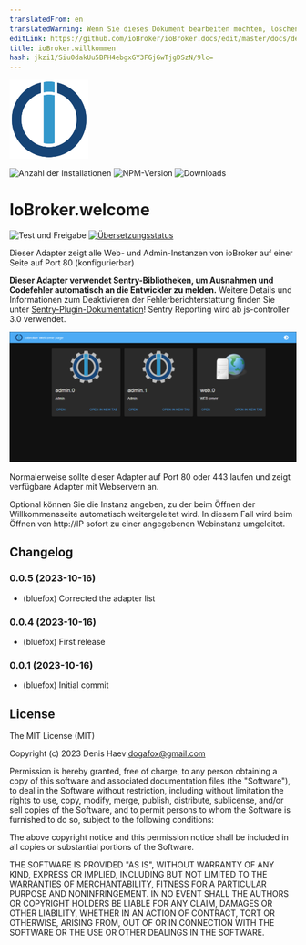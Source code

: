 ```yaml
---
translatedFrom: en
translatedWarning: Wenn Sie dieses Dokument bearbeiten möchten, löschen Sie bitte das Feld "translationsFrom". Andernfalls wird dieses Dokument automatisch erneut übersetzt
editLink: https://github.com/ioBroker/ioBroker.docs/edit/master/docs/de/adapterref/iobroker.welcome/README.md
title: ioBroker.willkommen
hash: jkzi1/Siu0dakUu5BPH4ebgxGY3FGjGwTjgDSzN/9lc=
---
```

![Logo](../../../en/adapterref/iobroker.welcome/admin/welcome.png)

![Anzahl der Installationen](http://iobroker.live/badges/web-stable.svg)
![NPM-Version](http://img.shields.io/npm/v/iobroker.welcome.svg)
![Downloads](https://img.shields.io/npm/dm/iobroker.welcome.svg)

# IoBroker.welcome
![Test und Freigabe](https://github.com/ioBroker/ioBroker.welcome/workflows/Test%20and%20Release/badge.svg) [![Übersetzungsstatus](https://weblate.iobroker.net/widgets/adapters/-/web/svg-badge.svg)](https://weblate.iobroker.net/engage/adapters/?utm_source=widget)

Dieser Adapter zeigt alle Web- und Admin-Instanzen von ioBroker auf einer Seite auf Port 80 (konfigurierbar)

**Dieser Adapter verwendet Sentry-Bibliotheken, um Ausnahmen und Codefehler automatisch an die Entwickler zu melden.** Weitere Details und Informationen zum Deaktivieren der Fehlerberichterstattung finden Sie unter [Sentry-Plugin-Dokumentation](https://github.com/ioBroker/plugin-sentry#plugin-sentry)! Sentry Reporting wird ab js-controller 3.0 verwendet.

![Willkommen](../../../en/adapterref/iobroker.welcome/img/screen.png)

Normalerweise sollte dieser Adapter auf Port 80 oder 443 laufen und zeigt verfügbare Adapter mit Webservern an.

Optional können Sie die Instanz angeben, zu der beim Öffnen der Willkommensseite automatisch weitergeleitet wird.
In diesem Fall wird beim Öffnen von http://IP sofort zu einer angegebenen Webinstanz umgeleitet.

<!-- Platzhalter für die nächste Version (am Anfang der Zeile):

### **ARBEIT IN ARBEIT** -->

## Changelog
### 0.0.5 (2023-10-16)
* (bluefox) Corrected the adapter list

### 0.0.4 (2023-10-16)
* (bluefox) First release

### 0.0.1 (2023-10-16)
* (bluefox) Initial commit

## License
The MIT License (MIT)

Copyright (c) 2023 Denis Haev <dogafox@gmail.com>

Permission is hereby granted, free of charge, to any person obtaining a copy
of this software and associated documentation files (the "Software"), to deal
in the Software without restriction, including without limitation the rights
to use, copy, modify, merge, publish, distribute, sublicense, and/or sell
copies of the Software, and to permit persons to whom the Software is
furnished to do so, subject to the following conditions:

The above copyright notice and this permission notice shall be included in
all copies or substantial portions of the Software.

THE SOFTWARE IS PROVIDED "AS IS", WITHOUT WARRANTY OF ANY KIND, EXPRESS OR
IMPLIED, INCLUDING BUT NOT LIMITED TO THE WARRANTIES OF MERCHANTABILITY,
FITNESS FOR A PARTICULAR PURPOSE AND NONINFRINGEMENT. IN NO EVENT SHALL THE
AUTHORS OR COPYRIGHT HOLDERS BE LIABLE FOR ANY CLAIM, DAMAGES OR OTHER
LIABILITY, WHETHER IN AN ACTION OF CONTRACT, TORT OR OTHERWISE, ARISING FROM,
OUT OF OR IN CONNECTION WITH THE SOFTWARE OR THE USE OR OTHER DEALINGS IN
THE SOFTWARE.